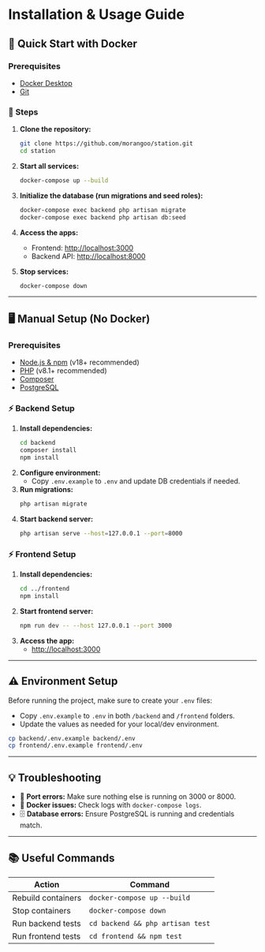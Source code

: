 # Installation & Usage Guide

## 🐳 Quick Start with Docker

### Prerequisites
- [Docker Desktop](https://www.docker.com/products/docker-desktop)
- [Git](https://git-scm.com/downloads)

### 🚦 Steps
1. **Clone the repository:**
   ```sh
   git clone https://github.com/morangoo/station.git
   cd station
   ```

2. **Start all services:**
   ```sh
   docker-compose up --build
   ```

3. **Initialize the database (run migrations and seed roles):**
   ```sh
   docker-compose exec backend php artisan migrate
   docker-compose exec backend php artisan db:seed
   ```

4. **Access the apps:**
   - Frontend: [http://localhost:3000](http://localhost:3000)
   - Backend API: [http://localhost:8000](http://localhost:8000)

5. **Stop services:**
   ```sh
   docker-compose down
   ```

---

## 🖥️ Manual Setup (No Docker)

### Prerequisites
- [Node.js & npm](https://nodejs.org/) (v18+ recommended)
- [PHP](https://www.php.net/downloads.php) (v8.1+ recommended)
- [Composer](https://getcomposer.org/download/)
- [PostgreSQL](https://www.postgresql.org/download/)

### ⚡ Backend Setup
1. **Install dependencies:**
   ```sh
   cd backend
   composer install
   npm install
   ```
2. **Configure environment:**
   - Copy `.env.example` to `.env` and update DB credentials if needed.
3. **Run migrations:**
   ```sh
   php artisan migrate
   ```
4. **Start backend server:**
   ```sh
   php artisan serve --host=127.0.0.1 --port=8000
   ```

### ⚡ Frontend Setup
1. **Install dependencies:**
   ```sh
   cd ../frontend
   npm install
   ```
2. **Start frontend server:**
   ```sh
   npm run dev -- --host 127.0.0.1 --port 3000
   ```
3. **Access the app:**
   - [http://localhost:3000](http://localhost:3000)

---

## ⚠️ Environment Setup

Before running the project, make sure to create your `.env` files:

- Copy `.env.example` to `.env` in both `/backend` and `/frontend` folders.
- Update the values as needed for your local/dev environment.

```sh
cp backend/.env.example backend/.env
cp frontend/.env.example frontend/.env
```

---

## 💡 Troubleshooting

- 🚫 **Port errors:** Make sure nothing else is running on 3000 or 8000.
- 🐳 **Docker issues:** Check logs with `docker-compose logs`.
- 🗄️ **Database errors:** Ensure PostgreSQL is running and credentials match.

---

## 📚 Useful Commands

| Action                | Command                                 |
|-----------------------|-----------------------------------------|
| Rebuild containers    | `docker-compose up --build`             |
| Stop containers       | `docker-compose down`                    |
| Run backend tests     | `cd backend && php artisan test`         |
| Run frontend tests    | `cd frontend && npm test`                |
